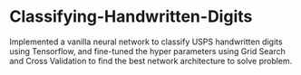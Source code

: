 # Classifying-Handwritten-Digits
Implemented a vanilla neural network to classify USPS handwritten digits using Tensorflow, and fine-tuned the hyper parameters using Grid Search and Cross Validation to find the best network architecture to solve problem. 
